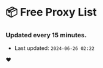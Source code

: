 # :package: Free Proxy List
### Updated every 15 minutes.

- Last updated: `2024-06-26 02:22`

:heart:
